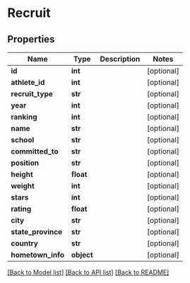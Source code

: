 # Recruit

## Properties
Name | Type | Description | Notes
------------ | ------------- | ------------- | -------------
**id** | **int** |  | [optional] 
**athlete_id** | **int** |  | [optional] 
**recruit_type** | **str** |  | [optional] 
**year** | **int** |  | [optional] 
**ranking** | **int** |  | [optional] 
**name** | **str** |  | [optional] 
**school** | **str** |  | [optional] 
**committed_to** | **str** |  | [optional] 
**position** | **str** |  | [optional] 
**height** | **float** |  | [optional] 
**weight** | **int** |  | [optional] 
**stars** | **int** |  | [optional] 
**rating** | **float** |  | [optional] 
**city** | **str** |  | [optional] 
**state_province** | **str** |  | [optional] 
**country** | **str** |  | [optional] 
**hometown_info** | **object** |  | [optional] 

[[Back to Model list]](../README.md#documentation-for-models) [[Back to API list]](../README.md#documentation-for-api-endpoints) [[Back to README]](../README.md)


